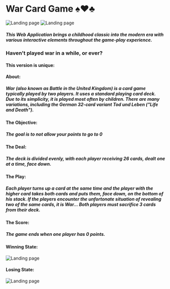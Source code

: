 # War Card Game :spades::hearts::clubs:

![Landing page](assets/different-state-imgs/landing-page)
![Landing page](assets/different-state-imgs/war-state)

##### This Web Application brings a childhood classic into the modern era with various interactive elements throughout the game-play experience.

### Haven't played war in a while, or ever?

#### This version is unique:

#### About:

##### War (also known as Battle in the United Kingdom) is a card game typically played by two players. It uses a standard playing card deck. Due to its simplicity, it is played most often by children. There are many variations, including the German 32-card variant Tod und Leben ("Life and Death").

#### The Objective:

##### The goal is to not allow your points to go to 0

#### The Deal:

##### The deck is divided evenly, with each player receiving 26 cards, dealt one at a time, face down.

#### The Play:

##### Each player turns up a card at the same time and the player with the higher card takes both cards and puts them, face down, on the bottom of his stack. If the players encounter the unfortonate situation of revealing two of the same cards, it is War... Both players must sacrifice 3 cards from their deck.

#### The Score:

##### The game ends when one player has 0 points.

#### Winning State:

![Landing page](assets/different-state-imgs/winning-state)

#### Losing State:

![Landing page](assets/different-state-imgs/losing-state)
